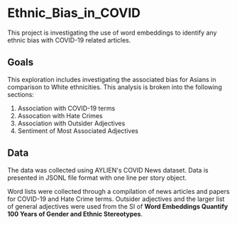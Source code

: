 # Ethnic_Bias_in_COVID
This project is investigating the use of word embeddings to identify any ethnic bias with COVID-19 related articles.

## Goals
This exploration includes investigating the associated bias for Asians in comparison to White ethnicities. This analysis is broken into the following sections:
1. Association with COVID-19 terms
2. Assocation with Hate Crimes
3. Association with Outsider Adjectives
4. Sentiment of Most Associated Adjectives

## Data 
The data was collected using AYLIEN's COVID News dataset. 
Data is presented in JSONL file format with one line per story object.

Word lists were collected through a compilation of news articles and papers for COVID-19 and Hate Crime terms. Outsider adjectives and the larger list of general adjectives were used from the SI of __Word Embeddings Quantify 100 Years of Gender and Ethnic Stereotypes__.
